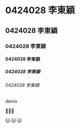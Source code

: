 # 0424028 李東穎
## 0424028 李東穎
### 0424028 李東穎
#### 0424028 李東穎
##### 0424028 李東穎
###### 0424028 李東穎

demo

:poop::poop::poop:

:kissing_cat: :kissing_cat: :kissing_cat:

